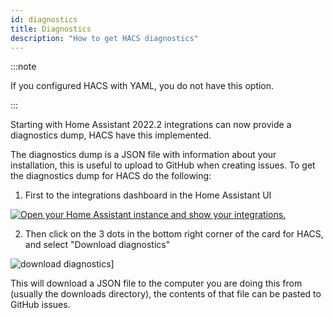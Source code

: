 ```yaml
---
id: diagnostics
title: Diagnostics
description: "How to get HACS diagnostics"
---
```


:::note

If you configured HACS with YAML, you do not have this option.

:::

Starting with Home Assistant 2022.2 integrations can now provide a diagnostics dump, HACS have this implemented.

The diagnostics dump is a JSON file with information about your installation, this is useful to upload to GitHub when creating issues.
To get the diagnostics dump for HACS do the following:

1. First to the integrations dashboard in the Home Assistant UI

  [![Open your Home Assistant instance and show your integrations.](https://my.home-assistant.io/badges/integrations.svg)](https://my.home-assistant.io/redirect/integrations/)

2. Then click on the 3 dots in the bottom right corner of the card for HACS, and select "Download diagnostics"

  ![download diagnostics](/img/download_diagnostics.png)]


This will download a JSON file to the computer you are doing this from (usually the downloads directory), the contents of that file can be pasted to GitHub issues.